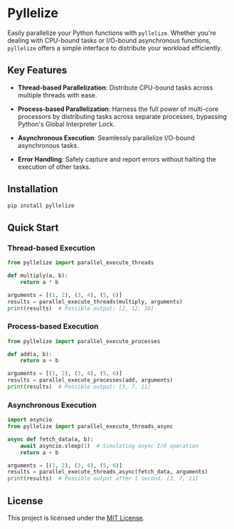 # Pyllelize

Easily parallelize your Python functions with `pyllelize`. Whether you're dealing with CPU-bound tasks or I/O-bound asynchronous functions, `pyllelize` offers a simple interface to distribute your workload efficiently.

## Key Features

- **Thread-based Parallelization**: Distribute CPU-bound tasks across multiple threads with ease.
  
- **Process-based Parallelization**: Harness the full power of multi-core processors by distributing tasks across separate processes, bypassing Python's Global Interpreter Lock.
  
- **Asynchronous Execution**: Seamlessly parallelize I/O-bound asynchronous tasks.
  
- **Error Handling**: Safely capture and report errors without halting the execution of other tasks.

## Installation

```bash
pip install pyllelize
```

## Quick Start

### Thread-based Execution

```python
from pyllelize import parallel_execute_threads

def multiply(a, b):
    return a * b

arguments = [(1, 2), (3, 4), (5, 6)]
results = parallel_execute_threads(multiply, arguments)
print(results)  # Possible output: [2, 12, 30]
```

### Process-based Execution

```python
from pyllelize import parallel_execute_processes

def add(a, b):
    return a + b

arguments = [(1, 2), (3, 4), (5, 6)]
results = parallel_execute_processes(add, arguments)
print(results)  # Possible output: [3, 7, 11]
```

### Asynchronous Execution

```python
import asyncio
from pyllelize import parallel_execute_threads_async

async def fetch_data(a, b):
    await asyncio.sleep(1)  # Simulating async I/O operation
    return a + b

arguments = [(1, 2), (3, 4), (5, 6)]
results = parallel_execute_threads_async(fetch_data, arguments)
print(results)  # Possible output after 1 second: [3, 7, 11]
```

## License

This project is licensed under the [MIT License](link-to-license-file).

